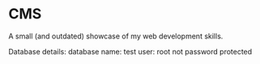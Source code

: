 # CMS
A small (and outdated) showcase of my web development skills.

Database details:
database name: test
user: root
not password protected
